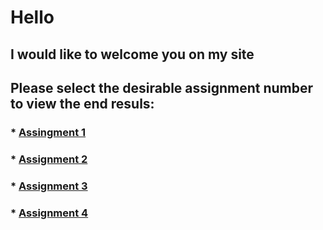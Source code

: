 # **Hello**

## **I would like to welcome you on my site**

## Please select the desirable assignment number to view the end resuls:

### * **[Assingment 1](https://a-abhinav.github.io/myfirstsite/assignment/module2-solution)**
### * **[Assignment 2](https://a-abhinav.github.io/myfirstsite/assignment/module3-solution)**
### * **[Assignment 3](https://a-abhinav.github.io/myfirstsite/assignment/module4-solution)**
### * **[Assignment 4](https://a-abhinav.github.io/myfirstsite/assignment/module5-solution)**
